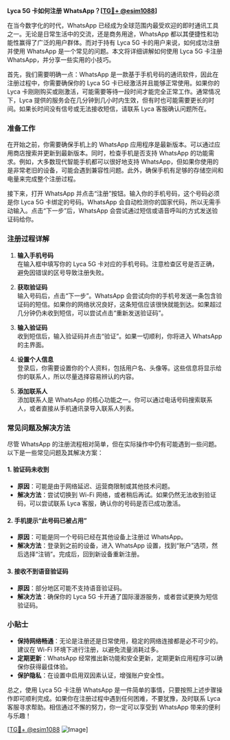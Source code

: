 **Lyca 5G 卡如何注册 WhatsApp？[[TG💪+ @esim1088](https://t.me/s/esim1088)]**

在当今数字化的时代，WhatsApp 已经成为全球范围内最受欢迎的即时通讯工具之一。无论是日常生活中的交流，还是商务用途，WhatsApp 都以其便捷性和功能性赢得了广泛的用户群体。而对于持有 Lyca 5G 卡的用户来说，如何成功注册并使用 WhatsApp 是一个常见的问题。本文将详细讲解如何使用 Lyca 5G 卡注册 WhatsApp，并分享一些实用的小技巧。

首先，我们需要明确一点：WhatsApp 是一款基于手机号码的通讯软件，因此在注册过程中，你需要确保你的 Lyca 5G 卡已经激活并且能够正常使用。如果你的 Lyca 卡刚刚购买或刚激活，可能需要等待一段时间才能完全正常工作。通常情况下，Lyca 提供的服务会在几分钟到几小时内生效，但有时也可能需要更长的时间。如果长时间没有信号或无法接收短信，请联系 Lyca 客服确认问题所在。

### 准备工作

在开始之前，你需要确保手机上的 WhatsApp 应用程序是最新版本。可以通过应用商店搜索并更新到最新版本。同时，检查手机是否支持 WhatsApp 的功能需求。例如，大多数现代智能手机都可以很好地支持 WhatsApp，但如果你使用的是非常老旧的设备，可能会遇到兼容性问题。此外，确保手机有足够的存储空间和电量来完成整个注册过程。

接下来，打开 WhatsApp 并点击“注册”按钮。输入你的手机号码，这个号码必须是你 Lyca 5G 卡绑定的号码。WhatsApp 会自动检测你的国家代码，所以无需手动输入。点击“下一步”后，WhatsApp 会尝试通过短信或语音呼叫的方式发送验证码给你。

### 注册过程详解

1. **输入手机号码**  
   在输入框中填写你的 Lyca 5G 卡对应的手机号码。注意检查区号是否正确，避免因错误的区号导致注册失败。

2. **获取验证码**  
   输入号码后，点击“下一步”。WhatsApp 会尝试向你的手机号发送一条包含验证码的短信。如果你的网络状况良好，这条短信应该很快就能到达。如果超过几分钟仍未收到短信，可以尝试点击“重新发送验证码”。

3. **输入验证码**  
   收到短信后，输入验证码并点击“验证”。如果一切顺利，你将进入 WhatsApp 的主界面。

4. **设置个人信息**  
   登录后，你需要设置你的个人资料，包括用户名、头像等。这些信息将显示给你的联系人，所以尽量选择容易辨认的内容。

5. **添加联系人**  
   添加联系人是 WhatsApp 的核心功能之一。你可以通过电话号码搜索联系人，或者直接从手机通讯录导入联系人列表。

### 常见问题及解决方法

尽管 WhatsApp 的注册流程相对简单，但在实际操作中仍有可能遇到一些问题。以下是一些常见问题及其解决方案：

#### 1. 验证码未收到
   - **原因**：可能是由于网络延迟、运营商限制或其他技术问题。
   - **解决方法**：尝试切换到 Wi-Fi 网络，或者稍后再试。如果仍然无法收到验证码，可以尝试联系 Lyca 客服，确认你的号码是否已成功激活。

#### 2. 手机提示“此号码已被占用”
   - **原因**：可能是同一个号码已经在其他设备上注册过 WhatsApp。
   - **解决方法**：登录到之前的设备，进入 WhatsApp 设置，找到“账户”选项，然后选择“注销”。完成后，回到新设备重新注册。

#### 3. 接收不到语音验证码
   - **原因**：部分地区可能不支持语音验证码。
   - **解决方法**：确保你的 Lyca 5G 卡开通了国际漫游服务，或者尝试更换为短信验证码。

### 小贴士

- **保持网络畅通**：无论是注册还是日常使用，稳定的网络连接都是必不可少的。建议在 Wi-Fi 环境下进行注册，以避免流量消耗过多。
- **定期更新**：WhatsApp 经常推出新功能和安全更新，定期更新应用程序可以确保你获得最佳体验。
- **保护隐私**：在设置中启用双因素认证，增强账户安全性。

总之，使用 Lyca 5G 卡注册 WhatsApp 是一件简单的事情，只要按照上述步骤操作即可顺利完成。如果你在注册过程中遇到任何困难，不要犹豫，及时联系 Lyca 客服寻求帮助。相信通过不懈的努力，你一定可以享受到 WhatsApp 带来的便利与乐趣！

[[TG💪+ @esim1088](https://t.me/s/esim1088) ![Image](https://i.postimg.cc/4NQfJmqS/Snipaste-2025-05-13-00-14-12.png)]
